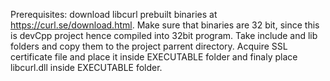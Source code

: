Prerequisites: download libcurl prebuilt binaries at https://curl.se/download.html. Make sure that binaries are 32 bit,
since this is devCpp project hence compiled into 32bit program. Take include and lib folders and copy them to the project
parrent directory. Acquire SSL certificate file and place it inside EXECUTABLE folder
and finaly place libcurl.dll inside EXECUTABLE folder.
